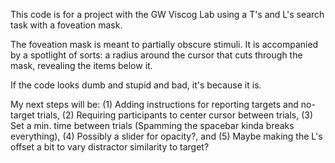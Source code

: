 This code is for a project with the GW Viscog Lab using a T's and L's search task with a foveation mask.

The foveation mask is meant to partially obscure stimuli. 
It is accompanied by a spotlight of sorts: a radius around the cursor that cuts through the mask, revealing the items below it.

If the code looks dumb and stupid and bad, it's because it is.

My next steps will be:
  (1) Adding instructions for reporting targets and no-target trials,
  (2) Requiring participants to center cursor between trials,
  (3) Set a min. time between trials (Spamming the spacebar kinda breaks everything),
  (4) Possibly a slider for opacity?, and
  (5) Maybe making the L's offset a bit to vary distractor similarity to target?
